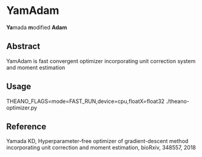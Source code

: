 # YamAdam
**Ya**mada **m**odified **Adam**

## Abstract
YamAdam is fast convergent optimizer incorporating unit correction system and moment estimation

## Usage
THEANO_FLAGS=mode=FAST_RUN,device=cpu,floatX=float32 ./theano-optimizer.py

## Reference
Yamada KD, Hyperparameter-free optimizer of gradient-descent method incorporating unit correction and moment estimation, bioRxiv, 348557, 2018
